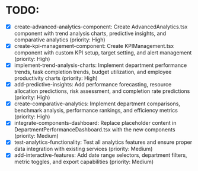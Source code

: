 # TODO:

- [x] create-advanced-analytics-component: Create AdvancedAnalytics.tsx component with trend analysis charts, predictive insights, and comparative analytics (priority: High)
- [x] create-kpi-management-component: Create KPIManagement.tsx component with custom KPI setup, target setting, and alert management (priority: High)
- [x] implement-trend-analysis-charts: Implement department performance trends, task completion trends, budget utilization, and employee productivity charts (priority: High)
- [x] add-predictive-insights: Add performance forecasting, resource allocation predictions, risk assessment, and completion rate predictions (priority: High)
- [x] create-comparative-analytics: Implement department comparisons, benchmark analysis, performance rankings, and efficiency metrics (priority: High)
- [x] integrate-components-dashboard: Replace placeholder content in DepartmentPerformanceDashboard.tsx with the new components (priority: Medium)
- [x] test-analytics-functionality: Test all analytics features and ensure proper data integration with existing services (priority: Medium)
- [x] add-interactive-features: Add date range selectors, department filters, metric toggles, and export capabilities (priority: Medium)
